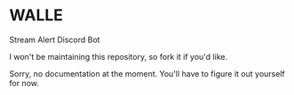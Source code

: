 # WALLE
Stream Alert Discord Bot

I won't be maintaining this repository, so fork it if you'd like.

Sorry, no documentation at the moment.  You'll have to figure it out yourself for now.
